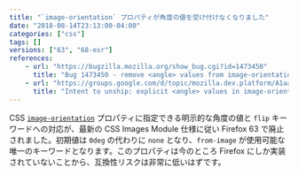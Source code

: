 ```yaml
---
title: "`image-orientation` プロパティが角度の値を受け付けなくなりました"
date: "2018-08-14T23:13:00-04:00"
categories: ["css"]
tags: []
versions: ["63", "68-esr"]
references:
    - url: "https://bugzilla.mozilla.org/show_bug.cgi?id=1473450"
      title: "Bug 1473450 - remove <angle> values from image-orientation"
    - url: "https://groups.google.com/d/topic/mozilla.dev.platform/A1aaENcsR6k/discussion"
      title: "Intent to unship: explicit <angle> values in image-orientation"
---
```

CSS [`image-orientation`](https://developer.mozilla.org/docs/Web/CSS/image-orientation) プロパティに指定できる明示的な角度の値と `flip` キーワードへの対応が、最新の CSS Images Module 仕様に従い Firefox 63 で廃止されました。初期値は `0deg` の代わりに `none` となり、`from-image` が使用可能な唯一のキーワードとなります。このプロパティは今のところ Firefox にしか実装されていないことから、互換性リスクは非常に低いはずです。
